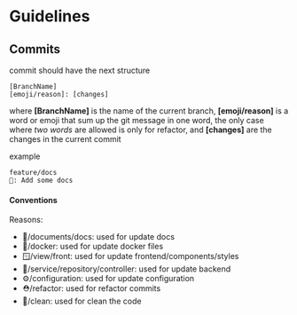 # Guidelines

## Commits
commit should have the next structure
```text
[BranchName]
[emoji/reason]: [changes]
```

where **[BranchName]** is the name of the current branch, 
**[emoji/reason]** is a word or emoji that sum up the git message in one word,
the only case where *two words* are allowed is only for refactor, and 
**[changes]** are the changes in the current commit

example
```text
feature/docs
📃: Add some docs
```

#### Conventions
Reasons:
- 📃/documents/docs: used for update docs
- 🐋/docker: used for update docker files
- 🪟/view/front: used for update frontend/components/styles
- 🦴/service/repository/controller: used for update backend
- ⚙️/configuration: used for update configuration
- ⛑️/refactor: used for refactor commits
- 🧻/clean: used for clean the code
